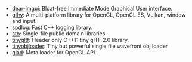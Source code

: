 - [dear-imgui](https://github.com/ocornut/imgui): Bloat-free Immediate Mode Graphical User interface.
- [glfw](https://github.com/glfw/glfw): A multi-platform library for OpenGL, OpenGL ES, Vulkan, window and input.
- [spdlog](https://github.com/gabime/spdlog): Fast C++ logging library.
- [stb](https://github.com/nothings/stb): Single-file public domain libraries.
- [tinygltf](https://github.com/syoyo/tinygltf): Header only C++11 tiny glTF 2.0 library.
- [tinyobjloader](https://github.com/syoyo/tinyobjloader): Tiny but powerful single file wavefront obj loader
- [glad](https://github.com/Dav1dde/glad): Meta loader for OpenGL API.